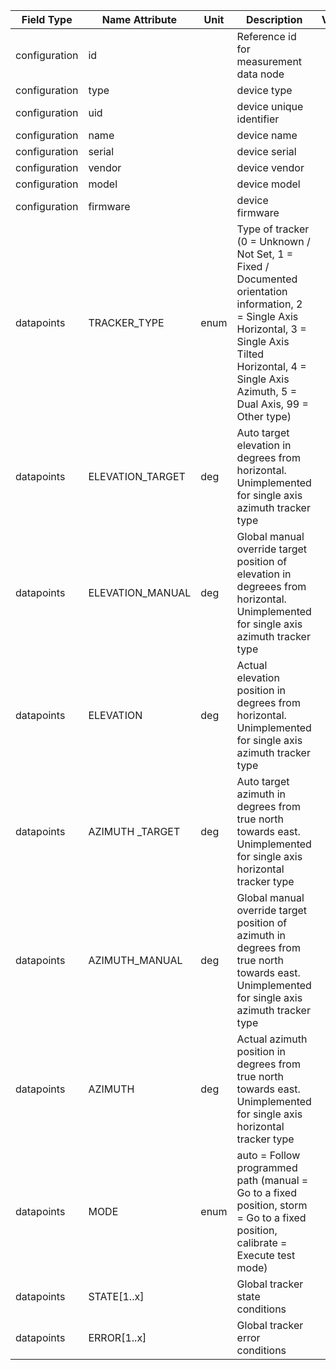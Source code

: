 | Field Type    | Name Attribute   | Unit | Description                                                                                                                                                                                                     | Value | Type | Required | Example                        | Notes                                            | Version | 
|---------------|------------------|------|-----------------------------------------------------------------------------------------------------------------------------------------------------------------------------------------------------------------|-------|------|----------|--------------------------------|--------------------------------------------------|---------| 
| configuration | id               |      | Reference id for measurement data node                                                                                                                                                                          |       |      | x        | <device id=“1“ type=“tracker“> |                                                  | 2.0.1   | 
| configuration | type             |      | device type                                                                                                                                                                                                     |       |      | x        | <device id=“1“ type=“tracker“> |                                                  | 2.0.1   | 
| configuration | uid              |      | device unique identifier                                                                                                                                                                                        |       |      | x        | <uid>TRK12345</uid>            |                                                  | 2.0.1   | 
| configuration | name             |      | device name                                                                                                                                                                                                     |       |      |          | <name>Tracker A</name>         |                                                  | 2.0.1   | 
| configuration | serial           |      | device serial                                                                                                                                                                                                   |       |      |          | <serial>TRK11.22.33</serial>   |                                                  | 2.0.1   | 
| configuration | vendor           |      | device vendor                                                                                                                                                                                                   |       |      |          | <vendor>vendor 123</vendor>    |                                                  | 2.0.1   | 
| configuration | model            |      | device model                                                                                                                                                                                                    |       |      |          | <model></model>                |                                                  | 2.0.1   | 
| configuration | firmware         |      | device firmware                                                                                                                                                                                                 |       |      |          | <firmware>1.23.3</firmware>    |                                                  | 2.0.1   | 
| datapoints    | TRACKER_TYPE     | enum | Type of tracker (0 = Unknown / Not Set, 1 = Fixed / Documented orientation information, 2 = Single Axis Horizontal, 3 = Single Axis Tilted Horizontal, 4 = Single Axis Azimuth, 5 = Dual Axis, 99 = Other type) |       |      |          |                                | attribute should be moved to configuration block | 2.0.1   | 
| datapoints    | ELEVATION_TARGET | deg  | Auto target elevation in degrees from horizontal.  Unimplemented for single axis azimuth tracker type                                                                                                           |       |      |          |                                |                                                  | 2.0.1   | 
| datapoints    | ELEVATION_MANUAL | deg  | Global manual override target position of elevation in degreees from horizontal.  Unimplemented for single axis azimuth tracker type                                                                            |       |      |          |                                |                                                  | 2.0.1   | 
| datapoints    | ELEVATION        | deg  | Actual elevation position  in degrees from horizontal.  Unimplemented for single axis azimuth tracker type                                                                                                      |       |      |          |                                |                                                  | 2.0.1   | 
| datapoints    | AZIMUTH _TARGET  | deg  | Auto target azimuth  in degrees from true north towards east.  Unimplemented for single axis horizontal tracker type                                                                                            |       |      |          |                                |                                                  | 2.0.1   | 
| datapoints    | AZIMUTH_MANUAL   | deg  | Global manual override target position of azimuth in degrees from true north towards east.  Unimplemented for single axis azimuth tracker type                                                                  |       |      |          |                                |                                                  | 2.0.1   | 
| datapoints    | AZIMUTH          | deg  | Actual azimuth position  in degrees from true north towards east.  Unimplemented for single axis horizontal tracker type                                                                                        |       |      |          |                                |                                                  | 2.0.1   | 
| datapoints    | MODE             | enum | auto = Follow programmed path (manual = Go to a fixed position, storm = Go to a fixed position, calibrate = Execute test mode)                                                                                  |       |      |          |                                |                                                  | 2.0.1   | 
| datapoints    | STATE[1..x]      |      | Global tracker state conditions                                                                                                                                                                                 |       |      |          |                                |                                                  | 2.0.1   | 
| datapoints    | ERROR[1..x]      |      | Global tracker error conditions                                                                                                                                                                                 |       |      |          |                                |                                                  | 2.0.1   | 
